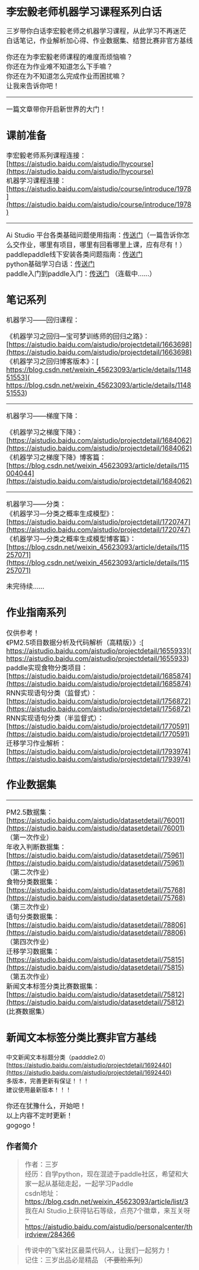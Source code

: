 # 李宏毅老师机器学习课程系列白话
<font size=4>
  
三岁带你白话李宏毅老师之机器学习课程，从此学习不再迷茫  
  白话笔记，作业解析加心得、作业数据集、结营比赛非官方基线

<font size=4>
  
  你还在为李宏毅老师课程的难度而烦恼嘛？  
  你还在为作业难不知道怎么下手嘛？  
  你还在为不知道怎么完成作业而困扰嘛？  
  让我来告诉你吧！  
  ***   
  一篇文章带你开启新世界的大门！  

## 课前准备

<font size=4>
  
  李宏毅老师系列课程连接：[https://aistudio.baidu.com/aistudio/lhycourse](https://aistudio.baidu.com/aistudio/lhycourse)  
  机器学习课程连接：[https://aistudio.baidu.com/aistudio/course/introduce/1978](https://aistudio.baidu.com/aistudio/course/introduce/1978)  
  
  ***  
  Ai Studio 平台各类基础问题使用指南：[传送门](https://blog.csdn.net/weixin_41450123/category_10707833.html)（一篇告诉你怎么交作业，哪里有项目，哪里有回看哪里上课，应有尽有！）  
  paddlepaddle线下安装各类问题指南：[传送门](https://blog.csdn.net/weixin_41450123/category_10707806.html)  
  python基础学习白话：[传送门](https://blog.csdn.net/weixin_45623093/article/details/105291138)  
  paddle入门到paddle入门：[传送门](https://aistudio.baidu.com/aistudio/projectdetail/1564215)  （连载中……）

## 笔记系列
<font size=4>
  
机器学习——回归课程：  

《机器学习之回归—宝可梦训练师的回归之路》： [https://aistudio.baidu.com/aistudio/projectdetail/1663698](https://aistudio.baidu.com/aistudio/projectdetail/1663698)   
《机器学习之回归博客版本》：[ https://blog.csdn.net/weixin_45623093/article/details/114851553]( https://blog.csdn.net/weixin_45623093/article/details/114851553)  
***  
机器学习——梯度下降：  

《机器学习之梯度下降》： [https://aistudio.baidu.com/aistudio/projectdetail/1684062](https://aistudio.baidu.com/aistudio/projectdetail/1684062)  
《机器学习之梯度下降》博客篇： [https://blog.csdn.net/weixin_45623093/article/details/115004044](https://aistudio.baidu.com/aistudio/projectdetail/1684062)  
***  
机器学习——分类：  
《机器学习—分类之概率生成模型》：[https://aistudio.baidu.com/aistudio/projectdetail/1720747](https://aistudio.baidu.com/aistudio/projectdetail/1720747)  
  《机器学习—分类之概率生成模型博客篇》：[https://blog.csdn.net/weixin_45623093/article/details/115257071](https://blog.csdn.net/weixin_45623093/article/details/115257071)
 
  
  未完待续……

## 作业指南系列
<font size=4>
  
  仅供参考！  
  《PM2.5项目数据分析及代码解析（高精版）》:[ https://aistudio.baidu.com/aistudio/projectdetail/1655933]( https://aistudio.baidu.com/aistudio/projectdetail/1655933)   
  paddle实现食物分类项目：[https://aistudio.baidu.com/aistudio/projectdetail/1685874](https://aistudio.baidu.com/aistudio/projectdetail/1685874)   
  RNN实现语句分类（监督式）：[https://aistudio.baidu.com/aistudio/projectdetail/1756872](https://aistudio.baidu.com/aistudio/projectdetail/1756872)  
  RNN实现语句分类（半监督式）：[https://aistudio.baidu.com/aistudio/projectdetail/1770591](https://aistudio.baidu.com/aistudio/projectdetail/1770591)  
  迁移学习作业解析： [https://aistudio.baidu.com/aistudio/projectdetail/1793974](https://aistudio.baidu.com/aistudio/projectdetail/1793974)  

## 作业数据集
<font size=4>
  
  ***  
   PM2.5数据集：[https://aistudio.baidu.com/aistudio/datasetdetail/76001](https://aistudio.baidu.com/aistudio/datasetdetail/76001)  （第一次作业）  
  年收入判断数据集：[https://aistudio.baidu.com/aistudio/datasetdetail/75961](https://aistudio.baidu.com/aistudio/datasetdetail/75961)  （第二次作业）   
  食物分类数据集：[https://aistudio.baidu.com/aistudio/datasetdetail/75768](https://aistudio.baidu.com/aistudio/datasetdetail/75768)  （第三次作业）  
  语句分类数据集：[https://aistudio.baidu.com/aistudio/datasetdetail/78806](https://aistudio.baidu.com/aistudio/datasetdetail/78806)  （第四次作业）  
  迁移学习数据集：[https://aistudio.baidu.com/aistudio/datasetdetail/75815](https://aistudio.baidu.com/aistudio/datasetdetail/75815) （第五次作业）    
  新闻文本标签分类比赛数据集：[https://aistudio.baidu.com/aistudio/datasetdetail/75812](https://aistudio.baidu.com/aistudio/datasetdetail/75812)  (比赛数据集）  
  

## 新闻文本标签分类比赛非官方基线
<font size=3>
  
中文新闻文本标题分类（padddle2.0）[https://aistudio.baidu.com/aistudio/projectdetail/1692440](https://aistudio.baidu.com/aistudio/projectdetail/1692440)    
多版本，完善更新有保证！！！  
建议使用最新版本！！！

<font size=4>
  
  你还在犹豫什么，开始吧！  
  以上内容不定时更新！  
  gogogo！

### 作者简介
> 作者：三岁  
经历：自学python，现在混迹于paddle社区，希望和大家一起从基础走起，一起学习Paddle  
csdn地址：https://blog.csdn.net/weixin_45623093/article/list/3  
我在AI Studio上获得钻石等级，点亮7个徽章，来互关呀~ https://aistudio.baidu.com/aistudio/personalcenter/thirdview/284366 

>传说中的飞桨社区最菜代码人，让我们一起努力！  
记住：三岁出品必是精品 （~~不要脸系列~~）
